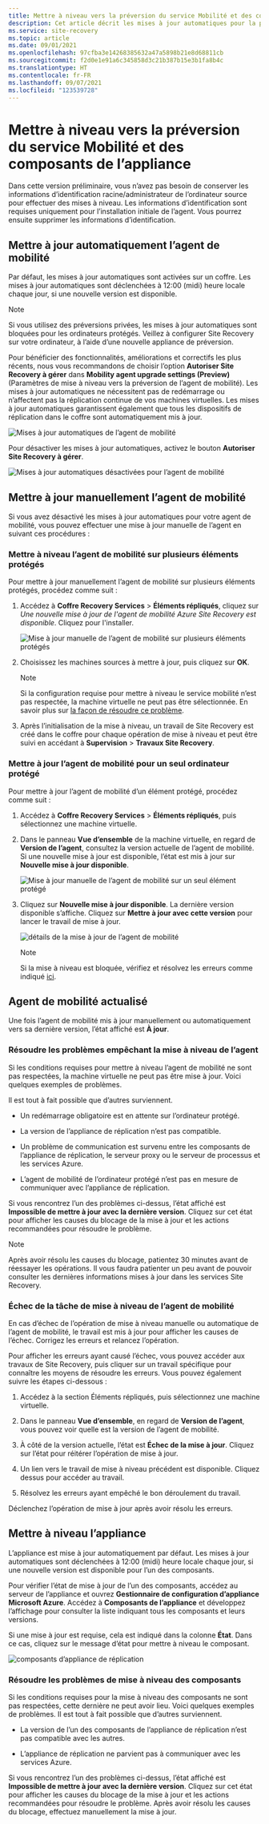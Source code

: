 ```yaml
---
title: Mettre à niveau vers la préversion du service Mobilité et des composants de l’appliance
description: Cet article décrit les mises à jour automatiques pour la préversion de l’agent de mobilité, ainsi que la procédure impliquée dans les mises à jour manuelles.
ms.service: site-recovery
ms.topic: article
ms.date: 09/01/2021
ms.openlocfilehash: 97cfba3e14268385632a47a5898b21e8d68811cb
ms.sourcegitcommit: f2d0e1e91a6c345858d3c21b387b15e3b1fa8b4c
ms.translationtype: HT
ms.contentlocale: fr-FR
ms.lasthandoff: 09/07/2021
ms.locfileid: "123539728"
---
```

# <a name="upgrade-mobility-service-and-appliance-components-preview"></a>Mettre à niveau vers la préversion du service Mobilité et des composants de l’appliance

Dans cette version préliminaire, vous n’avez pas besoin de conserver les informations d’identification racine/administrateur de l’ordinateur source pour effectuer des mises à niveau. Les informations d’identification sont requises uniquement pour l’installation initiale de l’agent. Vous pourrez ensuite supprimer les informations d’identification.


## <a name="update-mobility-agent-automatically"></a>Mettre à jour automatiquement l’agent de mobilité

Par défaut, les mises à jour automatiques sont activées sur un coffre. Les mises à jour automatiques sont déclenchées à 12:00 (midi) heure locale chaque jour, si une nouvelle version est disponible.

> [!NOTE]
> Si vous utilisez des préversions privées, les mises à jour automatiques sont bloquées pour les ordinateurs protégés. Veillez à configurer Site Recovery sur votre ordinateur, à l’aide d’une nouvelle appliance de préversion.

Pour bénéficier des fonctionnalités, améliorations et correctifs les plus récents, nous vous recommandons de choisir l’option **Autoriser Site Recovery à gérer** dans **Mobility agent upgrade settings (Preview)** (Paramètres de mise à niveau vers la préversion de l’agent de mobilité). Les mises à jour automatiques ne nécessitent pas de redémarrage ou n’affectent pas la réplication continue de vos machines virtuelles. Les mises à jour automatiques garantissent également que tous les dispositifs de réplication dans le coffre sont automatiquement mis à jour.

![Mises à jour automatiques de l’agent de mobilité](./media/upgrade-mobility-service-preview/automatic-updates-on.png)

Pour désactiver les mises à jour automatiques, activez le bouton **Autoriser Site Recovery à gérer**.

![Mises à jour automatiques désactivées pour l’agent de mobilité](./media/upgrade-mobility-service-preview/automatic-updates-off.png)


## <a name="update-mobility-agent-manually"></a>Mettre à jour manuellement l’agent de mobilité

Si vous avez désactivé les mises à jour automatiques pour votre agent de mobilité, vous pouvez effectuer une mise à jour manuelle de l’agent en suivant ces procédures :

### <a name="upgrade-mobility-agent-on-multiple-protected-items"></a>Mettre à niveau l’agent de mobilité sur plusieurs éléments protégés

Pour mettre à jour manuellement l’agent de mobilité sur plusieurs éléments protégés, procédez comme suit :

1. Accédez à **Coffre Recovery Services** > **Éléments répliqués**, cliquez sur *Une nouvelle mise à jour de l'agent de mobilité Azure Site Recovery est disponible*. Cliquez pour l'installer.

   ![Mise à jour manuelle de l’agent de mobilité sur plusieurs éléments protégés](./media/upgrade-mobility-service-preview/agent-update.png)

2. Choisissez les machines sources à mettre à jour, puis cliquez sur **OK**.

   >[!NOTE]
   >Si la configuration requise pour mettre à niveau le service mobilité n’est pas respectée, la machine virtuelle ne peut pas être sélectionnée. En savoir plus sur [la façon de résoudre ce problème](#resolve-blocking-issues-for-agent-upgrade).


4. Après l’initialisation de la mise à niveau, un travail de Site Recovery est créé dans le coffre pour chaque opération de mise à niveau et peut être suivi en accédant à **Supervision** > **Travaux Site Recovery**.

### <a name="update-mobility-agent-for-a-single-protected-machine"></a>Mettre à jour l’agent de mobilité pour un seul ordinateur protégé

Pour mettre à jour l’agent de mobilité d’un élément protégé, procédez comme suit :
1. Accédez à **Coffre Recovery Services** > **Éléments répliqués**, puis sélectionnez une machine virtuelle.
2. Dans le panneau **Vue d’ensemble** de la machine virtuelle, en regard de **Version de l’agent**, consultez la version actuelle de l’agent de mobilité. Si une nouvelle mise à jour est disponible, l’état est mis à jour sur **Nouvelle mise à jour disponible**.

   ![Mise à jour manuelle de l’agent de mobilité sur un seul élément protégé](./media/upgrade-mobility-service-preview/agent-version.png)

3. Cliquez sur **Nouvelle mise à jour disponible**. La dernière version disponible s’affiche. Cliquez sur **Mettre à jour avec cette version** pour lancer le travail de mise à jour.

   ![détails de la mise à jour de l’agent de mobilité](./media/upgrade-mobility-service-preview/agent-update-details.png)

   > [!NOTE]
   > Si la mise à niveau est bloquée, vérifiez et résolvez les erreurs comme indiqué [ici](#resolve-blocking-issues-for-agent-upgrade).

## <a name="mobility-agent-on-latest-version"></a>Agent de mobilité actualisé

Une fois l’agent de mobilité mis à jour manuellement ou automatiquement vers sa dernière version, l’état affiché est **À jour**.

### <a name="resolve-blocking-issues-for-agent-upgrade"></a>Résoudre les problèmes empêchant la mise à niveau de l’agent

Si les conditions requises pour mettre à niveau l’agent de mobilité ne sont pas respectées, la machine virtuelle ne peut pas être mise à jour. Voici quelques exemples de problèmes.

Il est tout à fait possible que d’autres surviennent.

- Un redémarrage obligatoire est en attente sur l’ordinateur protégé.

- La version de l’appliance de réplication n’est pas compatible.

- Un problème de communication est survenu entre les composants de l’appliance de réplication, le serveur proxy ou le serveur de processus et les services Azure.

- L’agent de mobilité de l’ordinateur protégé n’est pas en mesure de communiquer avec l’appliance de réplication.

Si vous rencontrez l’un des problèmes ci-dessus, l’état affiché est **Impossible de mettre à jour avec la dernière version**. Cliquez sur cet état pour afficher les causes du blocage de la mise à jour et les actions recommandées pour résoudre le problème.

>[!NOTE]
>Après avoir résolu les causes du blocage, patientez 30 minutes avant de réessayer les opérations. Il vous faudra patienter un peu avant de pouvoir consulter les dernières informations mises à jour dans les services Site Recovery.

### <a name="mobility-agent-upgrade-job-failure"></a>Échec de la tâche de mise à niveau de l’agent de mobilité

En cas d’échec de l’opération de mise à niveau manuelle ou automatique de l’agent de mobilité, le travail est mis à jour pour afficher les causes de l’échec. Corrigez les erreurs et relancez l’opération.

Pour afficher les erreurs ayant causé l’échec, vous pouvez accéder aux travaux de Site Recovery, puis cliquer sur un travail spécifique pour connaître les moyens de résoudre les erreurs. Vous pouvez également suivre les étapes ci-dessous :

1. Accédez à la section Éléments répliqués, puis sélectionnez une machine virtuelle.

2. Dans le panneau **Vue d’ensemble**, en regard de **Version de l’agent**, vous pouvez voir quelle est la version de l’agent de mobilité.

3. À côté de la version actuelle, l’état est **Échec de la mise à jour**. Cliquez sur l’état pour réitérer l’opération de mise à jour.

4.  Un lien vers le travail de mise à niveau précédent est disponible. Cliquez dessus pour accéder au travail.

5. Résolvez les erreurs ayant empêché le bon déroulement du travail.

Déclenchez l’opération de mise à jour après avoir résolu les erreurs.

## <a name="upgrade-appliance"></a>Mettre à niveau l’appliance

L’appliance est mise à jour automatiquement par défaut. Les mises à jour automatiques sont déclenchées à 12:00 (midi) heure locale chaque jour, si une nouvelle version est disponible pour l’un des composants.

Pour vérifier l’état de mise à jour de l’un des composants, accédez au serveur de l’appliance et ouvrez **Gestionnaire de configuration d’appliance Microsoft Azure**. Accédez à **Composants de l’appliance** et développez l’affichage pour consulter la liste indiquant tous les composants et leurs versions.

Si une mise à jour est requise, cela est indiqué dans la colonne **État**. Dans ce cas, cliquez sur le message d’état pour mettre à niveau le composant.

  ![composants d’appliance de réplication](./media/upgrade-mobility-service-preview/appliance-components.png)

### <a name="resolve-issues-with-component-upgrade"></a>Résoudre les problèmes de mise à niveau des composants

Si les conditions requises pour la mise à niveau des composants ne sont pas respectées, cette dernière ne peut avoir lieu. Voici quelques exemples de problèmes. Il est tout à fait possible que d’autres surviennent.

- La version de l’un des composants de l’appliance de réplication n’est pas compatible avec les autres.

- L’appliance de réplication ne parvient pas à communiquer avec les services Azure.

Si vous rencontrez l’un des problèmes ci-dessus, l’état affiché est **Impossible de mettre à jour avec la dernière version**. Cliquez sur cet état pour afficher les causes du blocage de la mise à jour et les actions recommandées pour résoudre le problème. Après avoir résolu les causes du blocage, effectuez manuellement la mise à jour.
